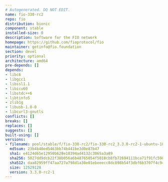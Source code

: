 ```yaml
---
# Autogenerated. DO NOT EDIT.
name: fio-330-rc2
repo: fio
distribution: bionic
component: stable
installed-size: 0
description: Software for the FIO network
homepage: https://github.com/fioprotocol/fio
maintainer: getinfo@fio.foundation
section: devel
priority: optional
architecture: amd64
pre-depends: []
depends:
- libc6
- libgcc1
- libssl1.1
- libicu60
- libstdc++6
- libtinfo5
- zlib1g
- libusb-1.0-0
- libcurl3-gnutls
conflicts: []
breaks: []
replaces: []
suggests: []
built-using: []
versions:
- filename: pool/stable/f/fio-330-rc2/fio-330-rc2_3.3.0-rc2-1-ubuntu-18.04_amd64.deb
  md5sum: 23b4b40ed5463bb74b441be3d0e87b47
  sha1: e4124d65e12950b628e10394ad4132c3065a3a89
  sha256: 5027dd9dcb22f38b056a6b48765054f5018cb8fb72694111bca71f91fc59800d
  sha512: daa82959ff47aa727a798d1a30e01ebeeecc8dc898b54f3dbf6b3707f4c94325ccdbd9696f548e202974d4c4df382faa75c3545ffd8f7ec3b32aca7cde549dfc
  size: 12529128
  version: 3.3.0-rc2-1
---
```


